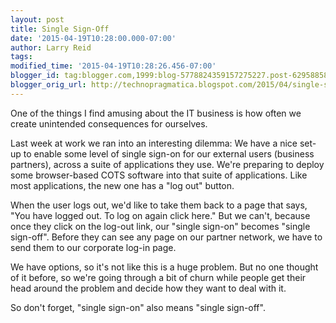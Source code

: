 ```yaml
---
layout: post
title: Single Sign-Off
date: '2015-04-19T10:28:00.000-07:00'
author: Larry Reid
tags: 
modified_time: '2015-04-19T10:28:26.456-07:00'
blogger_id: tag:blogger.com,1999:blog-5778824359157275227.post-6295885858572302810
blogger_orig_url: http://technopragmatica.blogspot.com/2015/04/single-sign-off.html
---
```


One of the things I find amusing about the IT business is how often we
create unintended consequences for ourselves.  
  
Last week at work we ran into an interesting dilemma: We have a nice
set-up to enable some level of single sign-on for our external users
(business partners), across a suite of applications they use. We're
preparing to deploy some browser-based COTS software into that suite of
applications. Like most applications, the new one has a "log out"
button.  
  
When the user logs out, we'd like to take them back to a page that says,
"You have logged out. To log on again click here." But we can't, because
once they click on the log-out link, our "single sign-on" becomes
"single sign-off". Before they can see any page on our partner network,
we have to send them to our corporate log-in page.  
  
We have options, so it's not like this is a huge problem. But no one
thought of it before, so we're going through a bit of churn while people
get their head around the problem and decide how they want to deal with
it.  
  
So don't forget, "single sign-on" also means "single sign-off".

